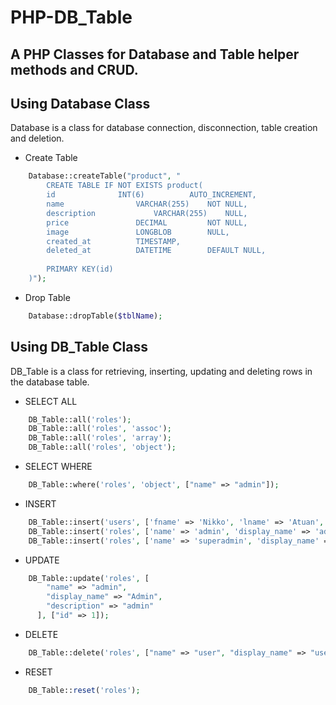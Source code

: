 # PHP-DB_Table
A PHP Classes for Database and Table helper methods and CRUD.
---

## Using Database Class
Database is a class for database connection, disconnection, table creation and deletion.

* Create Table
```php
	Database::createTable("product", "
		CREATE TABLE IF NOT EXISTS product(
		id 				INT(6) 			AUTO_INCREMENT,
		name				VARCHAR(255) 	NOT NULL,
		description 			VARCHAR(255) 	NULL,
		price 				DECIMAL 		NOT NULL,
		image 				LONGBLOB 		NULL,
		created_at			TIMESTAMP,
		deleted_at			DATETIME		DEFAULT NULL,
		
		PRIMARY KEY(id)
	)");

```

* Drop Table
```php
	Database::dropTable($tblName);
```

## Using DB_Table Class
DB_Table is a class for retrieving, inserting, updating and deleting rows in the database table.

* SELECT ALL
```php
	DB_Table::all('roles');
	DB_Table::all('roles', 'assoc');
	DB_Table::all('roles', 'array');
	DB_Table::all('roles', 'object');
```

* SELECT WHERE
```php
	DB_Table::where('roles', 'object', ["name" => "admin"]);
```
	
* INSERT 
```php
	DB_Table::insert('users', ['fname' => 'Nikko', 'lname' => 'Atuan', 'email' => 'sampleemail@email.com']);
	DB_Table::insert('roles', ['name' => 'admin', 'display_name' => 'admin', 'description' => 'admin']);
	DB_Table::insert('roles', ['name' => 'superadmin', 'display_name' => 'Super Admin', 'description' => 'Can do all']);
```

* UPDATE
```php
	DB_Table::update('roles', [
		"name" => "admin", 
	 	"display_name" => "Admin", 
	 	"description" => "admin"
	  ], ["id" => 1]);
```

* DELETE
```php
	DB_Table::delete('roles', ["name" => "user", "display_name" => "user"]);
```	

* RESET 
```php
	DB_Table::reset('roles');
```	
